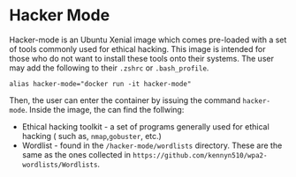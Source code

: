 # Hacker Mode

Hacker-mode is an Ubuntu Xenial image which comes pre-loaded with a set of tools
commonly used for ethical hacking. This image is intended for those who do not want
to install these tools onto their systems. The user may add the following to their
`.zshrc` or `.bash_profile`.

`alias hacker-mode="docker run -it hacker-mode"`

Then, the user can enter the container by issuing the command `hacker-mode`.
Inside the image, the can find the follwing:

* Ethical hacking toolkit - a set of programs generally used for ethical hacking (
such as, `nmap`,`gobuster`, etc.)
* Wordlist - found in the `/hacker-mode/wordlists` directory. These are the same as
the ones collected in `https://github.com/kennyn510/wpa2-wordlists/Wordlists`.

